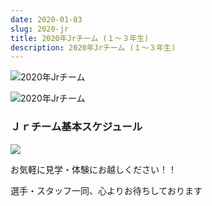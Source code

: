 ```yaml
---
date: 2020-01-03
slug: 2020-jr
title: 2020年Jrチーム (１～３年生)
description: 2020年Jrチーム (１～３年生)
---
```


![2020年Jrチーム](/images/uploads/2020-jr-group-photo-01.jpg)

![2020年Jrチーム](/images/uploads/2020-jr-group-photo-02.jpg)

### Ｊｒチーム基本スケジュール

![](/images/uploads/2020-jr-schedule.png)

お気軽に見学・体験にお越しください！！

選手・スタッフ一同、心よりお待ちしております
